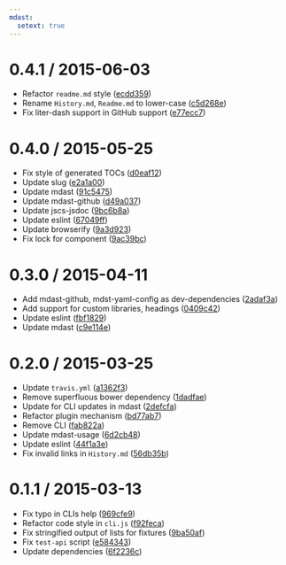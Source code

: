 ```yaml
---
mdast:
  setext: true
---
```


<!--lint disable no-multiple-toplevel-headings-->

0.4.1 / 2015-06-03
==================

*   Refactor `readme.md` style ([ecdd359](https://github.com/wooorm/mdast-toc/commit/ecdd359))
*   Rename `History.md`, `Readme.md` to lower-case ([c5d268e](https://github.com/wooorm/mdast-toc/commit/c5d268e))
*   Fix liter-dash support in GitHub support ([e77ecc7](https://github.com/wooorm/mdast-toc/commit/e77ecc7))

0.4.0 / 2015-05-25
==================

*   Fix style of generated TOCs ([d0eaf12](https://github.com/wooorm/mdast-toc/commit/d0eaf12))
*   Update slug ([e2a1a00](https://github.com/wooorm/mdast-toc/commit/e2a1a00))
*   Update mdast ([91c5475](https://github.com/wooorm/mdast-toc/commit/91c5475))
*   Update mdast-github ([d49a037](https://github.com/wooorm/mdast-toc/commit/d49a037))
*   Update jscs-jsdoc ([9bc6b8a](https://github.com/wooorm/mdast-toc/commit/9bc6b8a))
*   Update eslint ([67049ff](https://github.com/wooorm/mdast-toc/commit/67049ff))
*   Update browserify ([9a3d923](https://github.com/wooorm/mdast-toc/commit/9a3d923))
*   Fix lock for component ([9ac39bc](https://github.com/wooorm/mdast-toc/commit/9ac39bc))

0.3.0 / 2015-04-11
==================

*   Add mdast-github, mdst-yaml-config as dev-dependencies ([2adaf3a](https://github.com/wooorm/mdast-toc/commit/2adaf3a))
*   Add support for custom libraries, headings ([0409c42](https://github.com/wooorm/mdast-toc/commit/0409c42))
*   Update eslint ([fbf1829](https://github.com/wooorm/mdast-toc/commit/fbf1829))
*   Update mdast ([c9e114e](https://github.com/wooorm/mdast-toc/commit/c9e114e))

0.2.0 / 2015-03-25
==================

*   Update `travis.yml` ([a1362f3](https://github.com/wooorm/mdast-toc/commit/a1362f3))
*   Remove superfluous bower dependency ([1dadfae](https://github.com/wooorm/mdast-toc/commit/1dadfae))
*   Update for CLI updates in mdast ([2defcfa](https://github.com/wooorm/mdast-toc/commit/2defcfa))
*   Refactor plugin mechanism ([bd77ab7](https://github.com/wooorm/mdast-toc/commit/bd77ab7))
*   Remove CLI ([fab822a](https://github.com/wooorm/mdast-toc/commit/fab822a))
*   Update mdast-usage ([6d2cb48](https://github.com/wooorm/mdast-toc/commit/6d2cb48))
*   Update eslint ([44f1a3e](https://github.com/wooorm/mdast-toc/commit/44f1a3e))
*   Fix invalid links in `History.md` ([56db35b](https://github.com/wooorm/mdast-toc/commit/56db35b))

0.1.1 / 2015-03-13
==================

*   Fix typo in CLIs help ([969cfe9](https://github.com/wooorm/mdast-toc/commit/969cfe9))
*   Refactor code style in `cli.js` ([f92feca](https://github.com/wooorm/mdast-toc/commit/f92feca))
*   Fix stringified output of lists for fixtures ([9ba50af](https://github.com/wooorm/mdast-toc/commit/9ba50af))
*   Fix `test-api` script ([e584343](https://github.com/wooorm/mdast-toc/commit/e584343))
*   Update dependencies ([6f2236c](https://github.com/wooorm/mdast-toc/commit/6f2236c))

